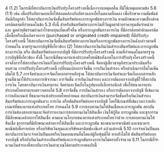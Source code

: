 4
(1.2) ในกรณีที่สถาบันการเงินปรับปรุงโครงสร้างหนี้เนื่องจากเหตุผลอื่น
ที่มิใช่เหตุผลตามข้อ 5.6 (1.1) เช่น เพื่อปรับอัตราดอกเบี้ยให้สอดคล้องกับอัตราดอกเบี้ยในตลาดที่ลดลง
เพื่อรักษาความสัมพันธ์อันดีกับลูกค้า ให้สถาบันการเงินจัดชั้นสินทรัพย์และภาระผูกพันทางการเงิน
ตามลักษณะความเสี่ยงด้านเครดิตตามที่กำหนดในข้อ 5.3
ทั้งนี้ สำหรับสินทรัพย์ทางการเงินที่วัดมูลค่าด้วยราคาทุนตัดจำหน่ายและ
มูลค่ายุติธรรมผ่านกำไรขาดทุนเบ็ดเสร็จอื่น หรือภาระผูกพันทางการเงิน ที่มีการด้อยค่าด้านเครดิต
เมื่อซื้อหรือเมื่อเกิดรายการ (purchased or originated credit-impaired) ที่มีปรับปรุงโครงสร้างหนี้
ให้สถาบันการเงินจัดชั้นสินทรัพย์ทางการเงินหรือภาระผูกพันทางการเงินดังกล่าวตามที่กำหนดใน
มาตรฐานการบัญชีที่เกี่ยวข้อง
(2) ให้สถาบันการเงินกันเงินสำรองสินทรัพย์และภาระผูกพันทางการเงิน หรือ
ตัดสินทรัพย์ออกจากบัญชี ที่มีการปรับปรุงโครงสร้างหนี้ ตามที่กำหนดในมาตรฐานการบัญชีที่เกี่ยวข้อง
ทั้งนี้ ในกรณีที่ธนาคารแห่งประเทศไทยมีข้อสังเกตในการปรับปรุงโครงสร้างหนี้
อาจสั่งการให้สถาบันการเงินแก้ไขการปรับปรุงโครงสร้างหนี้ จัดหาผู้เชี่ยวชาญอิสระมาประเมินหรือทบทวน
การปรับปรุงโครงสร้างหนี้ เปลี่ยนแปลงการจัดขึ้น การกันเงินสำรอง หรือดำเนินการอื่นใดเพิ่มเติมได้
5.7 การจัดทําและการจัดเก็บเอกสารหลักฐาน
ให้สถาบันการเงินจัดทําและจัดเก็บเอกสารหลักฐานที่นำมาใช้ประกอบการพิจารณา
การจัดชั้น การกันเงินสำรอง และการตัดออกจากบัญชีไว้ที่สถาบันการเงิน โดยสถาบันการเงินสามารถ
จัดทําและจัดเก็บในรูปแบบอิเล็กทรอนิกส์ เพื่อให้ธนาคารแห่งประเทศไทยสามารถตรวจสอบได้
5.8 การจัดชั้น การกันเงินสำรอง หรือการตัดออกจากบัญชี ที่เข้มงวดกว่าหลักเกณฑ์
ที่ธนาคารแห่งประเทศไทยกําหนด
สถาบันการเงินสามารถจัดชั้นหรือกันเงินสำรองสินทรัพย์และภาระผูกพันทาง
การเงิน หรือตัดสินทรัพย์ออกจากบัญชี โดยใช้เกณฑ์ที่เข้มงวดกว่าหลักเกณฑ์ที่ธนาคารแห่งประเทศไทย
กําหนดได้
5.9 การสอบทานเงินให้สินเชื่อและภาระผูกพัน
สถาบันการเงินต้องสอบทานและจัดทำรายงานการสอบทานเงินให้สินเชื่อ เงินให้กู้ยืม
ภาระผูกพัน และธุรกรรมที่มีลักษณะคล้ายการให้สินเชื่อ ตามแนวนโยบายธนาคารแห่งประเทศไทยว่าด้วย
การสอบทานเงินให้สินเชื่อ ธุรกรรมที่มีลักษณะคล้ายการให้สินเชื่อ และภาระผูกพัน ของธนาคารพาณิชย์
และธนาคารพาณิชย์เพื่อรายย่อย หรือบริษัทเงินทุนและบริษัทเครดิตฟองซิเอร์ แล้วแต่กรณี
5.10 การจ่ายเงินปันผล
สถาบันการเงินจะจ่ายเงินปันผลหรือเงินตอบแทนอื่นใดแก่ผู้ถือหุ้นมิได้ หากยังไม่ได้
ตัดสินทรัพย์ออกจากบัญชี หรือยังกันเงินสำรองสินทรัพย์และภาระผูกพันทางการเงินไม่ครบทั้งจำนวน
5.11 ในกรณีที่จํานวนเงินสำรองที่สถาบันการเงินคำนวณได้ตามประกาศฉบับนี้
